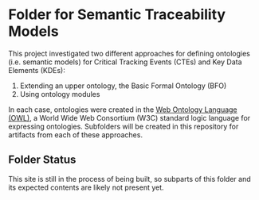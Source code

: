 # Folder for Semantic Traceability Models
This project investigated two different approaches for defining ontologies (i.e. semantic models) for Critical Tracking Events (CTEs) and Key Data Elements (KDEs):
1. Extending an upper ontology, the Basic Formal Ontology (BFO)
1. Using ontology modules

In each case, ontologies were created in the [Web Ontology Language (OWL)](https://www.w3.org/TR/2012/REC-owl2-overview-20121211/), a World Wide Web Consortium (W3C) standard logic language for expressing ontologies. Subfolders will be created in this repository for artifacts from each of these approaches.

## Folder Status
This site is still in the process of being built, so subparts of this folder and its expected contents are likely not present yet.
